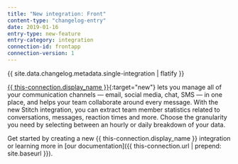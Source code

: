 ```yaml
---
title: "New integration: Front"
content-type: "changelog-entry"
date: 2019-01-16
entry-type: new-feature
entry-category: integration
connection-id: frontapp
connection-version: 1
---
```

{{ site.data.changelog.metadata.single-integration | flatify }}

[{{ this-connection.display_name }}](https://frontapp.com){:target="new"} lets you manage all of your communication channels — email, social media, chat, SMS — in one place, and helps your team collaborate around every message. With the new Stitch integration, you can extract team member statistics related to conversations, messages, reaction times and more. Choose the granularity you need by selecting between an hourly or daily breakdown of your data.

Get started by creating a new {{ this-connection.display_name }} integration or learning more in [our documentation]({{ this-connection.url | prepend: site.baseurl }}).